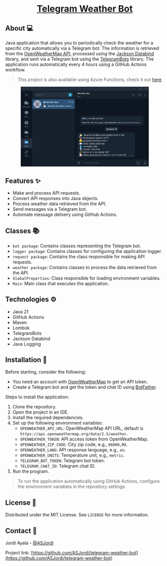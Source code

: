 <div align="center">
  <h1 align="center"><a href="https://github.com/ASJordi/telegram-weather-bot">Telegram Weather Bot</a></h1>
</div>

## About :computer:

Java application that allows you to periodically check the weather for a specific city automatically via a Telegram bot. The information is retrieved from the [OpenWeatherMap API](https://openweathermap.org/api), processed using the [Jackson Databind](https://github.com/FasterXML/jackson-databind) library, and sent via a Telegram bot using the [TelegramBots](https://rubenlagus.github.io/TelegramBotsDocumentation/telegram-bots.html) library. The application runs automatically every 4 hours using a GitHub Actions workflow.

> This project is also available using Azure Functions, check it out [here](https://github.com/ASJordi/azure-telegram-weather-bot)

<div align="center">
    <img src="src/main/resources/weather-bot.png" alt="Telegram Weather Bot" width="406">
</div>

## Features :sparkles:
- Make and process API requests.
- Convert API responses into Java objects.
- Process weather data retrieved from the API.
- Send messages via a Telegram bot.
- Automate message delivery using GitHub Actions.

## Classes :books:
- `bot package`: Contains classes representing the Telegram bot.
- `logger package`: Contains classes for configuring the application logger.
- `request package`: Contains the class responsible for making API requests.
- `weather package`: Contains classes to process the data retrieved from the API.
- `GlobalProperties`: Class responsible for loading environment variables.
- `Main`: Main class that executes the application.

## Technologies :gear:

- Java 21
- GitHub Actions
- Maven
- Lombok
- TelegramBots
- Jackson Databind
- Java Logging

## Installation :floppy_disk:

Before starting, consider the following:

- You need an account with [OpenWeatherMap](https://openweathermap.org/api) to get an API token.
- Create a Telegram bot and get the token and chat ID using [BotFather](https://telegram.me/BotFather).

Steps to install the application:

1. Clone the repository.
2. Open the project in an IDE.
3. Install the required dependencies.
4. Set up the following environment variables:
    - `OPENWEATHER_API_URL`: OpenWeatherMap API URL, default is `https://api.openweathermap.org/data/2.5/weather`.
    - `OPENWEATHER_TOKEN`: API access token from OpenWeatherMap.
    - `OPENWEATHER_ZIP_CODE`: City zip code, e.g., `06000,MX`.
    - `OPENWEATHER_LANG`: API response language, e.g., `en`.
    - `OPENWEATHER_UNITS`: Temperature unit, e.g., `metric`.
    - `TELEGRAM_BOT_TOKEN`: Telegram bot token.
    - `TELEGRAM_CHAT_ID`: Telegram chat ID.
5. Run the program.

> To run the application automatically using GitHub Actions, configure the environment variables in the repository settings.

## License :page_facing_up:

Distributed under the MIT License. See `LICENSE` for more information.

## Contact :email:

Jordi Ayala - [@ASJordi](https://x.com/ASJordi)

Project link: [https://github.com/ASJordi/telegram-weather-bot](https://github.com/ASJordi/telegram-weather-bot)
